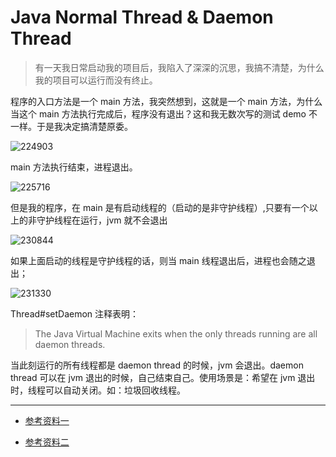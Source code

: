# Java Normal Thread & Daemon Thread

> 有一天我日常启动我的项目后，我陷入了深深的沉思，我搞不清楚，为什么我的项目可以运行而没有终止。


程序的入口方法是一个 main 方法，我突然想到，这就是一个 main 方法，为什么当这个 main 方法执行完成后，程序没有退出？这和我无数次写的测试 demo 不一样。于是我决定搞清楚原委。

![224903](https://image.yuhaowin.com/2021/12/07/224903.png)

main 方法执行结束，进程退出。

![225716](https://image.yuhaowin.com/2021/12/07/225716.png)

但是我的程序，在 main 是有启动线程的（启动的是非守护线程）,只要有一个以上的非守护线程在运行，jvm 就不会退出

![230844](https://image.yuhaowin.com/2021/12/07/230844.png)

如果上面启动的线程是守护线程的话，则当 main 线程退出后，进程也会随之退出；

![231330](https://image.yuhaowin.com/2021/12/07/231330.png)

Thread#setDaemon 注释表明：

> The Java Virtual Machine exits when the only threads running are all daemon threads.

当此刻运行的所有线程都是 daemon thread 的时候，jvm 会退出。daemon thread 可以在 jvm 退出的时候，自己结束自己。使用场景是：希望在 jvm 退出时，线程可以自动关闭。如：垃圾回收线程。

________

+ [参考资料一](https://www.cnblogs.com/quanxiaoha/p/10731361.html)

+ [参考资料二](https://www.twle.cn/c/yufei/javatm/javatm-basic-daemon-thread.html)
